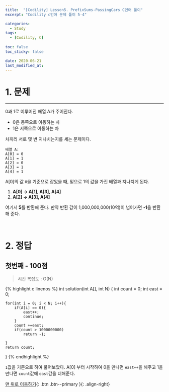 ```yaml
---
title:  "[Codility] Lesson5. PrefixSums-PassingCars C언어 풀이" 
excerpt: "Codility c언어 문제 풀이 5-4"

categories:
  - Study
tags:
  - [Codility, C]
 
toc: false
toc_sticky: false

date: 2020-06-21
last_modified_at:
---
```

# 1. 문제
---
0과 1로 이루어진 배열 A가 주어진다.
- 0은 동쪽으로 이동하는 차
- 1은 서쪽으로 이동하는 차

차끼리 서로 몇 번 지나치는지를 세는 문제이다.

```
배열 A:
A[0] = 0
A[1] = 1
A[2] = 0
A[3] = 1
A[4] = 1
```
A[0]의 값 `0`을 기준으로 잡았을 때, 밑으로 1의 값을 가진 배열과 지나치게 된다.
1. **A[0] -> A[1], A[3], A[4]**
1. **A[2] -> A[3], A[4]**

여기서 **5**를 반환해 준다. 만약 반환 값이 1,000,000,000(10억)이 넘어가면 **-1**을 반환해 준다.


<br>

# 2. 정답
## 첫번째 - 100점
>시간 복잡도 : O(N)

{% highlight c linenos %}
int solution(int A[], int N) {
    int count = 0;
    int east = 0;
    
    for(int i = 0; i < N; i++){
        if(A[i] == 0){
            east++;
            continue;
        }
        count +=east;
        if(count > 1000000000)
            return -1;
        
    }
    return count;
}
{% endhighlight %}

`1`값을 기준으로 하여 풀어보았다. A[0] 부터 시작하여 0을 만나면 `east++`을 해주고 1을 만나면 `count`값에 `east`값을 더해준다. 


[맨 위로 이동하기](#){: .btn .btn--primary }{: .align-right}